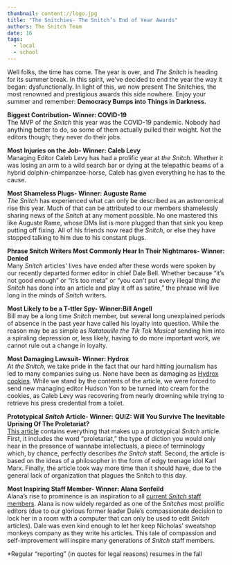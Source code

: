 ```yaml
---
thumbnail: content://logo.jpg
title: "The Snitchies- The Snitch’s End of Year Awards"
authors: The Snitch Team
date: 16
tags:
  - local
  - school
---
```


Well folks, the time has come. The year is over, and *The Snitch* is heading for its summer break. In this spirit, we’ve decided to end the year the way it began: dysfunctionally. In light of this, we now present The Snitchies, the most renowned and prestigious awards this side nowhere. Enjoy your summer and remember: **Democracy Bumps into Things in Darkness.**

**Biggest Contribution- Winner: COVID-19**\
The MVP of *the Snitch* this year was the COVID-19 pandemic. Nobody had anything better to do, so some of them actually pulled their weight. Not the editors though; they never do their jobs.

**Most** **Injuries on the Job- Winner: Caleb Levy**\
Managing Editor Caleb Levy has had a prolific year at *the Snitch*. Whether it was losing an arm to a wild search bar or dying at the telepathic beams of a hybrid dolphin-chimpanzee-horse, Caleb has given everything he has to the cause.

**Most Shameless Plugs- Winner: Auguste Rame**\
*The Snitch* has experienced what can only be described as an astronomical rise this year. Much of that can be attributed to our members shamelessly sharing news of *the Snitch* at any moment possible. No one mastered this like Auguste Rame, whose DMs list is more plugged than that sink you keep putting off fixing. All of his friends now read the *Snitch*, or else they have stopped talking to him due to his constant plugs.

**Phrase Snitch Writers Most Commonly Hear In Their Nightmares- Winner: Denied**\
Many *Snitch* articles' lives have ended after these words were spoken by our recently departed former editor in chief Dale Bell. Whether because “it’s not good enough” or “it’s too meta” or “you can't put every illegal thing *the* *Snitch* has done into an article and play it off as satire,” the phrase will live long in the minds of *Snitch* writers.

**Most Likely to be a T-ttler Spy- Winner:Bill Angell**\
Bill may be a long time *Snitch* member, but several long unexplained periods of absence in the past year have called his loyalty into question. While the reason may be as simple as *Ratatouille the Tik Tok Musical* sending him into a spiraling depression or, less likely, having to do more important work, we cannot rule out a change in loyalty.

**Most Damaging Lawsuit- Winner: Hydrox**\
At *the Snitch*, we take pride in the fact that our hard hitting journalism has led to many companies suing us. None have been as damaging as [Hydrox cookies](https://snitchbcc.com/article/conservative-hydrox-pivot). While we stand by the contents of the article, we were forced to send new managing editor Hudson Yon to be turned into cream for the cookies, as Caleb Levy was recovering from nearly drowning while trying to retrieve his press credential from a toilet.

**Prototypical** ***Snitch*** **Article- Winner:** **QUIZ: Will You Survive The Inevitable Uprising Of The Proletariat?**\
[This article](https://snitchbcc.com/article/prole-uprising ) contains everything that makes up a prototypical *Snitch* article. First, it includes the word “proletariat,” the type of diction you would only hear in the presence of wannabe intellectuals, a piece of terminology which, by chance, perfectly describes *the* *Snitch* staff. Second, the article is based on the ideas of a philosopher in the form of edgy teenage idol Karl Marx. Finally, the article took way more time than it should have, due to the general lack of organization that plagues the Snitch to this day.

**Most Inspiring Staff Member- Winner: Alana Sonfeild**\
Alana’s rise to prominence is an inspiration to all [current *Snitch* staff members](https://snitchbcc.com/about). Alana is now widely regarded as one of the *Snitches* most prolific editors (due to our glorious former leader Dale’s compassionate decision to lock her in a room with a computer that can only be used to edit *Snitch* articles). Dale was even kind enough to let her keep Nicholas’ sweatshop monkeys company as they write his articles. This tale of compassion and self-improvement will inspire many generations of *Snitch* staff members.



*Regular “reporting” (in quotes for legal reasons) resumes in the fall

